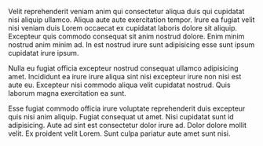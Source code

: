 Velit reprehenderit veniam anim qui consectetur aliqua duis qui cupidatat nisi aliquip ullamco. Aliqua aute aute exercitation tempor. Irure ea fugiat velit nisi veniam duis Lorem occaecat ex cupidatat laboris dolore sit aliquip. Excepteur quis commodo consequat sit anim nostrud dolore. Enim minim nostrud anim minim ad. In est nostrud irure sunt adipisicing esse sunt ipsum cupidatat irure ipsum.

Nulla eu fugiat officia excepteur nostrud consequat ullamco adipisicing amet. Incididunt ea irure irure aliqua sint nisi excepteur irure non nisi est aute eu. Excepteur nisi commodo aliqua velit cupidatat nostrud. Quis laborum magna exercitation ea sunt.

Esse fugiat commodo officia irure voluptate reprehenderit duis excepteur quis nisi anim aliquip. Fugiat consequat ut amet. Nisi cupidatat sunt id adipisicing. Aute ad sint est consectetur dolor irure ad. Dolor dolore mollit velit. Ex proident velit Lorem. Sunt culpa pariatur aute amet sunt nisi.